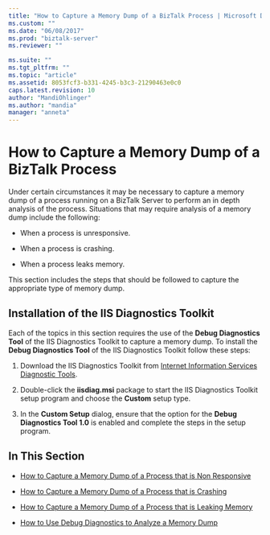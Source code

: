 ```yaml
---
title: "How to Capture a Memory Dump of a BizTalk Process | Microsoft Docs"
ms.custom: ""
ms.date: "06/08/2017"
ms.prod: "biztalk-server"
ms.reviewer: ""

ms.suite: ""
ms.tgt_pltfrm: ""
ms.topic: "article"
ms.assetid: 8053fcf3-b331-4245-b3c3-21290463e0c0
caps.latest.revision: 10
author: "MandiOhlinger"
ms.author: "mandia"
manager: "anneta"
---
```

# How to Capture a Memory Dump of a BizTalk Process
Under certain circumstances it may be necessary to capture a memory dump of a process running on a BizTalk Server to perform an in depth analysis of the process. Situations that may require analysis of a memory dump include the following:  
  
-   When a process is unresponsive.  
  
-   When a process is crashing.  
  
-   When a process leaks memory.  
  
 This section includes the steps that should be followed to capture the appropriate type of memory dump.  
  
## Installation of the IIS Diagnostics Toolkit  
 Each of the topics in this section requires the use of the **Debug Diagnostics Tool** of the IIS Diagnostics Toolkit to capture a memory dump. To install the **Debug Diagnostics Tool** of the IIS Diagnostics Toolkit follow these steps:  
  
1.  Download the IIS Diagnostics Toolkit from [Internet Information Services Diagnostic Tools](http://go.microsoft.com/fwlink/?LinkId=64426).  
  
2.  Double-click the **iisdiag.msi** package to start the IIS Diagnostics Toolkit setup program and choose the **Custom** setup type.  
  
3.  In the **Custom Setup** dialog, ensure that the option for the **Debug Diagnostics Tool 1.0** is enabled and complete the steps in the setup program.  
  
## In This Section  
  
-   [How to Capture a Memory Dump of a Process that is Non Responsive](../core/how-to-capture-a-memory-dump-of-a-process-that-is-non-responsive.md)  
  
-   [How to Capture a Memory Dump of a Process that is Crashing](../core/how-to-capture-a-memory-dump-of-a-process-that-is-crashing.md)  
  
-   [How to Capture a Memory Dump of a Process that is Leaking Memory](../core/how-to-capture-a-memory-dump-of-a-process-that-is-leaking-memory.md)  
  
-   [How to Use Debug Diagnostics to Analyze a Memory Dump](../core/how-to-use-debug-diagnostics-to-analyze-a-memory-dump.md)